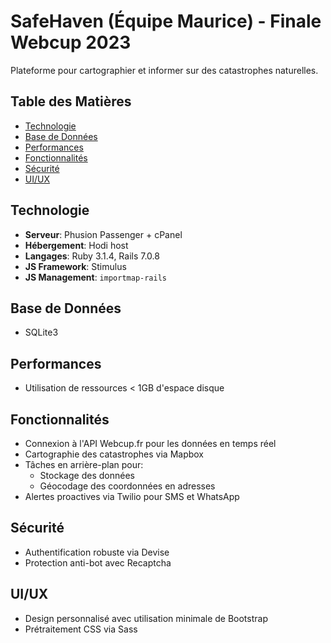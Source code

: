 # SafeHaven (Équipe Maurice) - Finale Webcup 2023
Plateforme pour cartographier et informer sur des catastrophes naturelles.

## Table des Matières
- [Technologie](#technologie)
- [Base de Données](#base-de-données)
- [Performances](#performances)
- [Fonctionnalités](#fonctionnalités)
- [Sécurité](#sécurité)
- [UI/UX](#uiux)

## Technologie
- **Serveur**: Phusion Passenger + cPanel
- **Hébergement**: Hodi host
- **Langages**: Ruby 3.1.4, Rails 7.0.8
- **JS Framework**: Stimulus
- **JS Management**: `importmap-rails`

## Base de Données
- SQLite3

## Performances
- Utilisation de ressources < 1GB d'espace disque

## Fonctionnalités
- Connexion à l'API Webcup.fr pour les données en temps réel
- Cartographie des catastrophes via Mapbox
- Tâches en arrière-plan pour:
  - Stockage des données
  - Géocodage des coordonnées en adresses
- Alertes proactives via Twilio pour SMS et WhatsApp

## Sécurité
- Authentification robuste via Devise
- Protection anti-bot avec Recaptcha

## UI/UX
- Design personnalisé avec utilisation minimale de Bootstrap
- Prétraitement CSS via Sass

 
